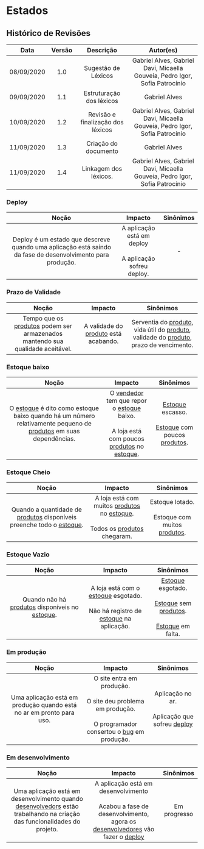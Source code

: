# Estados

## Histórico de Revisões

|    Data    | Versão |         Descrição         |           Autor(es)            |
| :--------: | :----: | :-----------------------: | :----------------------------: |
|  08/09/2020 |  1.0   |  Sugestão de Léxicos  | Gabriel Alves, Gabriel Davi, Micaella Gouveia, Pedro Igor, Sofia Patrocínio |
| 09/09/2020 |  1.1   |  Estruturação dos léxicos  | Gabriel Alves | 
| 10/09/2020 |  1.2   |  Revisão e finalização dos léxicos | Gabriel Alves, Gabriel Davi, Micaella Gouveia, Pedro Igor, Sofia Patrocínio |
| 11/09/2020 |  1.3   |  Criação do documento | Gabriel Alves |
| 11/09/2020 |  1.4   |  Linkagem dos léxicos. | Gabriel Alves, Gabriel Davi, Micaella Gouveia, Pedro Igor, Sofia Patrocínio |

### Deploy
|   Noção   |   Impacto   |   Sinônimos    |
|  :-----:  |  :-------:  |  :---------:   |
| Deploy é um estado que descreve quando uma aplicação está saindo da fase de desenvolvimento para produção. | A aplicação está em deploy <br><br> A aplicação sofreu deploy. | - |

### Prazo de Validade
|   Noção   |   Impacto   |   Sinônimos    |
|  :-----:  |  :-------:  |  :---------:   |
| Tempo que os [produtos](Modeling/objeto?id=Produto) podem ser armazenados mantendo sua qualidade aceitável.| A validade do [produto](Modeling/objeto?id=Produto) está acabando. | Serventia do [produto](Modeling/objeto?id=Produto), vida útil do [produto](Modeling/objeto?id=Produto), validade do [produto](Modeling/objeto?id=Produto), prazo de vencimento.|

### Estoque baixo
|   Noção   |   Impacto   |   Sinônimos    |
|  :-----:  |  :-------:  |  :---------:   |
| O [estoque](Modeling/objeto?id=Estoque) é dito como estoque baixo quando há um número relativamente pequeno de [produtos](Modeling/objeto?id=Produto) em suas dependências. | O [vendedor](Modeling/objeto?id=Seller) tem que repor o [estoque](Modeling/objeto?id=Estoque) baixo. <br><br> A loja está com poucos [produtos](Modeling/objeto?id=Produto) no [estoque](Modeling/objeto?id=Estoque). | [Estoque](Modeling/objeto?id=Estoque) escasso. <br><br> [Estoque](Modeling/objeto?id=Estoque) com poucos [produtos](Modeling/objeto?id=Produto). |

### Estoque Cheio
|   Noção   |   Impacto   |   Sinônimos    |
|  :-----:  |  :-------:  |  :---------:   |
| Quando a quantidade de [produtos](Modeling/objeto?id=Produto) disponíveis preenche todo o [estoque](Modeling/objeto?id=Estoque).|A loja está com muitos [produtos](Modeling/objeto?id=Produto) no [estoque](Modeling/objeto?id=Estoque). <br><br> Todos os [produtos](Modeling/objeto?id=Produto) chegaram.| Estoque lotado. <br><br> Estoque com muitos [produtos](Modeling/objeto?id=Produto). |

### Estoque Vazio
|   Noção   |   Impacto   |   Sinônimos    |
|  :-----:  |  :-------:  |  :---------:   |
| Quando não há [produtos](Modeling/objeto?id=Produto) disponíveis no [estoque](Modeling/objeto?id=Estoque). | A loja está com o [estoque](Modeling/objeto?id=Estoque) esgotado. <br><br> Não há registro de [estoque](Modeling/objeto?id=Estoque) na aplicação. |[Estoque](Modeling/objeto?id=Estoque) esgotado. <br><br> [Estoque](Modeling/objeto?id=Estoque) sem [produtos](Modeling/objeto?id=Produto). <br><br> [Estoque](Modeling/objeto?id=Estoque) em falta. |

### Em produção
|   Noção   |   Impacto   |   Sinônimos    |
|  :-----:  |  :-------:  |  :---------:   |
| Uma aplicação está em produção quando está no ar em pronto para uso. | O site entra em produção. <br><br> O site deu problema em produção. <br><br> O programador consertou o [bug](Modeling/objeto?id=Bug) em produção. | Aplicação no ar. <br><br> Aplicação que sofreu [deploy](Modeling/estado?id=Deploy)|

### Em desenvolvimento
|   Noção   |   Impacto   |   Sinônimos    |
|  :-----:  |  :-------:  |  :---------:   |
| Uma aplicação está em desenvolvimento quando [desenvolvedors](Modeling/objeto?id=Desenvolvedor) estão trabalhando na criação das funcionalidades do projeto.| A aplicação está em desenvolvimento <br><br> Acabou a fase de desenvolvimento, agora os [desenvolvedores](Modeling/objeto?id=Desenvolvedor) vão fazer o [deploy](Modeling/estado?id=Deploy)| Em progresso|